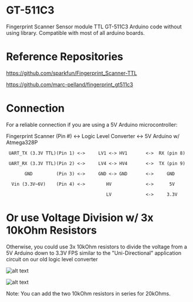 # GT-511C3
Fingerprint Scanner Sensor module TTL GT-511C3 Arduino code without using library. Compatible with most of all arduino boards. 


# Reference Repositories
https://github.com/sparkfun/Fingerprint_Scanner-TTL

https://github.com/marc-pelland/fingerprint_gt511c3

# Connection
For a reliable connection if you are using a 5V Arduino microcontroller:

   Fingerprint Scanner (Pin #) <-> Logic Level Converter <-> 5V Arduino w/ Atmega328P
   
     UART_TX (3.3V TTL)(Pin 1) <->     LV1 <-> HV1       <->  RX (pin 8)
     
     UART_RX (3.3V TTL)(Pin 2) <->     LV4 <-> HV4       <->  TX (pin 9)
     
           GND         (Pin 3) <->     GND <-> GND       <->     GND
           
      Vin (3.3V~6V)    (Pin 4) <->        HV             <->      5V
      
                                          LV             <->     3.3V
                                          
# Or use Voltage Division w/ 3x 10kOhm Resistors
Otherwise, you could use 3x 10kOhm resistors to divide the voltage from a 5V Arduino down to 3.3V FPS similar to the
"Uni-Directional" application circuit on our old logic level converter

![alt text](https://startingelectronics.org/articles/GT-511C3-fingerprint-scanner-hardware/arduino-UNO-GT-511C3-interface.png)

![alt text](https://startingelectronics.org/articles/GT-511C3-fingerprint-scanner-hardware/voltage-divider.png)

Note: You can add the two 10kOhm resistors in series for 20kOhms.
